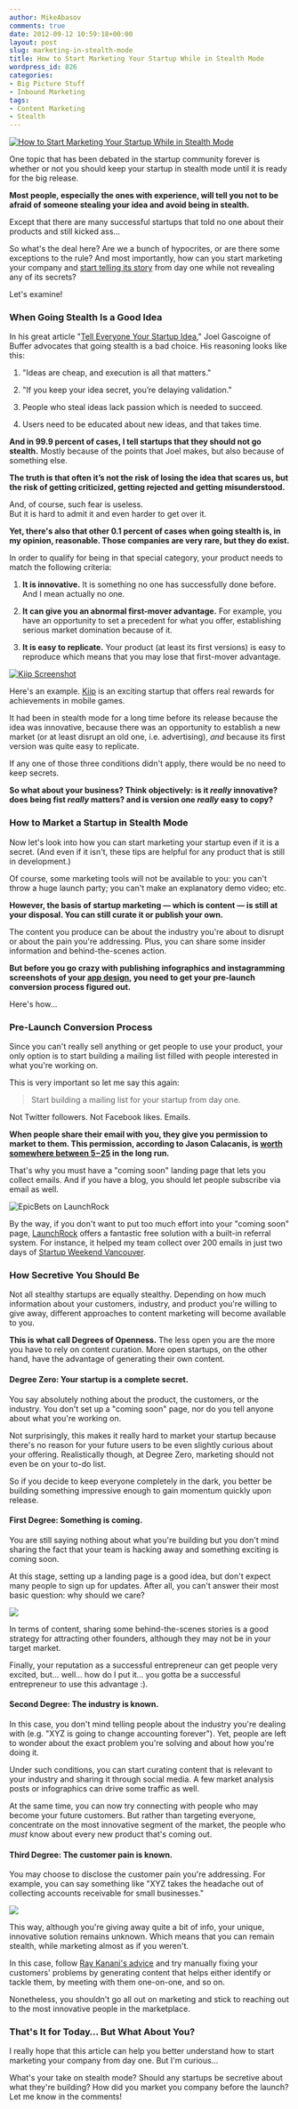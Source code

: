 ```yaml
---
author: MikeAbasov
comments: true
date: 2012-09-12 10:59:18+00:00
layout: post
slug: marketing-in-stealth-mode
title: How to Start Marketing Your Startup While in Stealth Mode
wordpress_id: 826
categories:
- Big Picture Stuff
- Inbound Marketing
tags:
- Content Marketing
- Stealth
---
```


[![How to Start Marketing Your Startup While in Stealth Mode](http://marketingbeforefunding.com/wp-content/uploads/2012/09/stealthmarketing-590x365.png)](http://marketingbeforefunding.com/2012/09/12/marketing-in-stealth-mode/stealthmarketing/)



One topic that has been debated in the startup community forever is whether or not you should keep your startup in stealth mode until it is ready for the big release. 





**Most people, especially the ones with experience, will tell you not to be afraid of someone stealing your idea and avoid being in stealth.**




Except that there are many successful startups that told no one about their products and still kicked ass… 




So what's the deal here? Are we a bunch of hypocrites, or are there some exceptions to the rule? And most importantly, how can you start marketing your company and [start telling its story](http://marketingbeforefunding.com/2012/08/28/startup-storytelling-mistakes/) from day one while not revealing any of its secrets?




Let's examine!




### When Going Stealth Is a Good Idea




In his great article "[Tell Everyone Your Startup Idea](http://www.softwarebyrob.com/2012/07/31/tell-everyone-your-startup-idea/)," Joel Gascoigne of Buffer advocates that going stealth is a bad choice. His reasoning looks like this:


  1. "Ideas are cheap, and execution is all that matters."

  2. "If you keep your idea secret, you’re delaying validation."

  3. People who steal ideas lack passion which is needed to succeed.

  4. Users need to be educated about new ideas, and that takes time.




**And in 99.9 percent of cases, I tell startups that they should not go stealth.** Mostly because of the points that Joel makes, but also because of something else.





**The truth is that often it’s not the risk of losing the idea that scares us, but the risk of getting criticized, getting rejected and getting misunderstood.**




And, of course, such fear is useless.  
But it is hard to admit it and even harder to get over it.




**Yet, there's also that other 0.1 percent of cases when going stealth is, in my opinion, reasonable. Those companies are very rare, but they do exist.**




In order to qualify for being in that special category, your product needs to match the following criteria:


  1. **It is innovative.** It is something no one has successfully done before. And I mean actually no one.

  2. **It can give you an abnormal first-mover advantage.** For example, you have an opportunity to set a precedent for what you offer, establishing serious market domination because of it.

  3. **It is easy to replicate.** Your product (at least its first versions) is easy to reproduce which means that you may lose that first-mover advantage.





[![Kiip Screenshot](http://marketingbeforefunding.com/wp-content/uploads/2012/09/kiip-video-game-rewardsjpg-69018f67bab8b4f1-590x377.jpeg)](http://www.mlive.com/videogames/index.ssf/2011/04/new_startup_kiip_to_broker_rea.html)





Here's an example. [Kiip](http://kiip.me) is an exciting startup that offers real rewards for achievements in mobile games. 




It had been in stealth mode for a long time before its release because the idea was innovative, because there was an opportunity to establish a new market (or at least disrupt an old one, i.e. advertising), _and_ because its first version was quite easy to replicate.





If any one of those three conditions didn't apply, there would be no need to keep secrets.






**So what about your business? Think objectively: is it _really_ innovative? does being fist _really_ matters? and is version one _really_ easy to copy?**





### How to Market a Startup in Stealth Mode




Now let's look into how you can start marketing your startup even if it is a secret. (And even if it isn't, these tips are helpful for any product that is still in development.)





Of course, some marketing tools will not be available to you: you can't throw a huge launch party; you can't make an explanatory demo video; etc.





**However, the basis of startup marketing — which is content — is still at your disposal. You can still curate it or publish your own.**





The content you produce can be about the industry you're about to disrupt or about the pain you're addressing. Plus, you can share some insider information and behind-the-scenes action.





**But before you go crazy with publishing infographics and instagramming screenshots of your [app design](http://marketingbeforefunding.com/2012/09/05/startup-design-questions/), you need to get your pre-launch conversion process figured out.**





Here's how...





### Pre-Launch Conversion Process 




Since you can't really sell anything or get people to use your product, your only option is to start building a mailing list filled with people interested in what you're working on. 





This is very important so let me say this again:


> Start building a mailing list for your startup from day one.





Not Twitter followers. Not Facebook likes. Emails. 





**When people share their email with you, they give you permission to market to them. This permission, according to Jason Calacanis, is [worth somewhere between $5-$25](http://thisweekinstartups.com/blog/all-ask-jason-special-283.html) in the long run.** 





That's why you must have a "coming soon" landing page that lets you collect emails. And if you have a blog, you should let people subscribe via email as well.






![EpicBets on LaunchRock](http://marketingbeforefunding.com/wp-content/uploads/2012/09/Screen-Shot-2012-09-12-at-3.31.49-AM-590x281.png)





By the way, if you don't want to put too much effort into your "coming soon" page, [LaunchRock](http://LaunchRock.com) offers a fantastic free solution with a built-in referral system. For instance, it helped my team collect over 200 emails in just two days of [Startup Weekend Vancouver](http://marketingbeforefunding.com/2011/11/21/epicbets-presentation-at-startup-weekend-vancouver/). 





### How Secretive You Should Be




Not all stealthy startups are equally stealthy. Depending on how much information about your customers, industry, and product you're willing to give away, different approaches to content marketing will become available to you.





**This is what call Degrees of Openness.** The less open you are the more you have to rely on content curation. More open startups, on the other hand, have the advantage of generating their own content.





#### Degree Zero: Your startup is a complete secret. 




You say absolutely nothing about the product, the customers, or the industry. You don't set up a "coming soon" page, nor do you tell anyone about what you're working on.





Not surprisingly, this makes it really hard to market your startup because there's no reason for your future users to be even slightly curious about your offering. Realistically though, at Degree Zero, marketing should not even be on your to-do list. 





So if you decide to keep everyone completely in the dark, you better be building something impressive enough to gain momentum quickly upon release.





#### First Degree: Something is coming.




You are still saying nothing about what you're building but you don't mind sharing the fact that your team is hacking away and something exciting is coming soon.





At this stage, setting up a landing page is a good idea, but don't expect many people to sign up for updates. After all, you can't answer their most basic question: why should we care?






[![](http://media.smashingmagazine.com/wp-content/uploads/images/coming-soon/hosteeo.jpg)](http://www.smashingmagazine.com/2009/11/10/designing-coming-soon-pages/)





In terms of content, sharing some behind-the-scenes stories is a good strategy for attracting other founders, although they may not be in your target market. 





Finally, your reputation as a successful entrepreneur can get people very excited, but… well… how do I put it… you gotta be a successful entrepreneur to use this advantage :).





#### Second Degree: The industry is known.




In this case, you don't mind telling people about the industry you're dealing with (e.g. "XYZ is going to change accounting forever"). Yet, people are left to wonder about the exact problem you're solving and about how you're doing it.





Under such conditions, you can start curating content that is relevant to your industry and sharing it through social media. A few market analysis posts or infographics can drive some traffic as well. 





At the same time, you can now try connecting with people who may become your future customers. But rather than targeting everyone, concentrate on the most innovative segment of the market, the people who _must_ know about every new product that's coming out.





#### Third Degree: The customer pain is known.




You may choose to disclose the customer pain you're addressing. For example, you can say something like "XYZ takes the headache out of collecting accounts receivable for small businesses." 






[![](http://marketingbeforefunding.com/wp-content/uploads/2012/09/Screen-Shot-2012-09-12-at-3.43.57-AM-590x253.png)](http://remindness.com/)





This way, although you're giving away quite a bit of info, your unique, innovative solution remains unknown. Which means that you can remain stealth, while marketing almost as if you weren't.






In this case, follow [Ray Kanani's advice](http://marketingbeforefunding.com/2012/08/07/startup-marketing-priorities/#RayKanani) and try manually fixing your customers' problems by generating content that helps either identify or tackle them, by meeting with them one-on-one, and so on.





Nonetheless, you shouldn't go all out on marketing and stick to reaching out to the most innovative people in the marketplace.





### That's It for Today… But What About You?




I really hope that this article can help you better understand how to start marketing your company from day one. But I'm curious...





What's your take on stealth mode? Should any startups be secretive about what they're building? How did you market you company before the launch? Let me know in the comments! 

